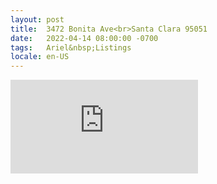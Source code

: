 ```yaml
---
layout: post
title:  3472 Bonita Ave<br>Santa Clara 95051
date:   2022-04-14 08:00:00 -0700
tags:   Ariel&nbsp;Listings
locale: en-US
---
```


<iframe src="https://www.youtube.com/embed/fghioejj9TE" frameborder="0"
        allow="accelerometer; autoplay; clipboard-write; encrypted-media; gyroscope; picture-in-picture" allowfullscreen>
</iframe>